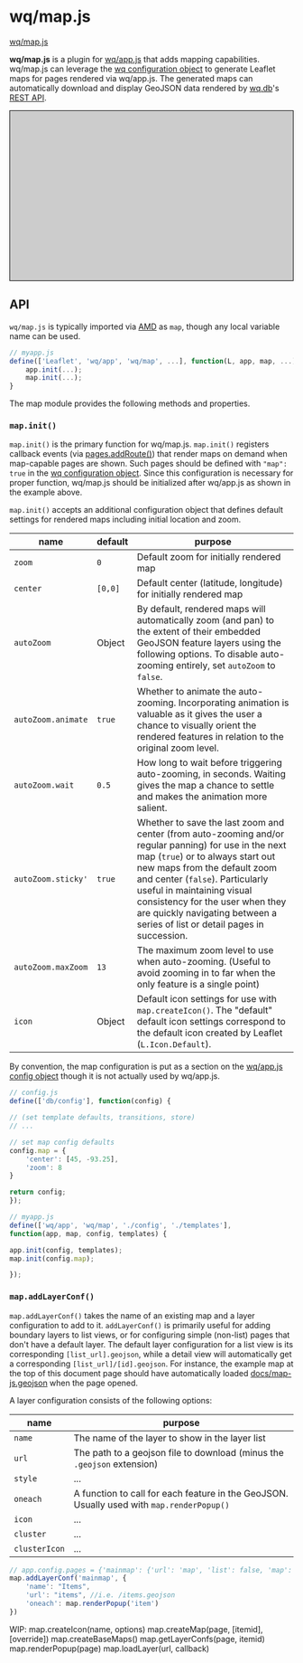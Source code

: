 wq/map.js
======

[wq/map.js]

**wq/map.js** is a plugin for [wq/app.js] that adds mapping capabilities.  wq/map.js can leverage the [wq configuration object] to generate Leaflet maps for pages rendered via wq/app.js.  The generated maps can automatically download and display GeoJSON data rendered by [wq.db]'s [REST API].

<div data-interactive id='map-example'>
  <div id='doc-map-js-map' style='height:300px;background:#ccc;border:1px solid black'></div>
</div>

## API

`wq/map.js` is typically imported via [AMD] as `map`, though any local variable name can be used.

```javascript
// myapp.js
define(['Leaflet', 'wq/app', 'wq/map', ...], function(L, app, map, ...) {
    app.init(...);
    map.init(...);
}
```

The map module provides the following methods and properties.

### `map.init()`

`map.init()` is the primary function for wq/map.js.  `map.init()` registers callback events (via [pages.addRoute()]) that render maps on demand when map-capable pages are shown.  Such pages should be defined with `"map": true` in the [wq configuration object].  Since this configuration is necessary for proper function, wq/map.js should be initialized after wq/app.js as shown in the example above.

`map.init()` accepts an additional configuration object that defines default settings for rendered maps including initial location and zoom.

name | default | purpose
-----|---------|---------
`zoom` | `0` | Default zoom for initially rendered map
`center` | `[0,0]` | Default center (latitude, longitude) for initially rendered map
`autoZoom` | Object | By default, rendered maps will automatically zoom (and pan) to the extent of their embedded GeoJSON feature layers using the following options.  To disable auto-zooming entirely, set `autoZoom` to `false`.
`autoZoom.animate` | `true` | Whether to animate the auto-zooming.  Incorporating animation is valuable as it gives the user a chance to visually orient the rendered features in relation to the original zoom level.
`autoZoom.wait` | `0.5` | How long to wait before triggering auto-zooming, in seconds.  Waiting gives the map a chance to settle and makes the animation more salient.
`autoZoom.sticky'` | `true` | Whether to save the last zoom and center (from auto-zooming and/or regular panning) for use in the next map (`true`) or to always start out new maps from the default zoom and center (`false`).  Particularly useful in maintaining visual consistency for the user when they are quickly navigating between a series of list or detail pages in succession.
`autoZoom.maxZoom` | `13` | The maximum zoom level to use when auto-zooming.  (Useful to avoid zooming in to far when the only feature is a single point)
`icon` | Object | Default icon settings for use with `map.createIcon()`.  The "default" default icon settings correspond to the default icon created by Leaflet (`L.Icon.Default`).

By convention, the map configuration is put as a section on the [wq/app.js config object] though it is not actually used by wq/app.js.

```javascript
// config.js
define(['db/config'], function(config) {

// (set template defaults, transitions, store)
// ...

// set map config defaults
config.map = {
    'center': [45, -93.25],
    'zoom': 8
}

return config;
});
```

```javascript
// myapp.js
define(['wq/app', 'wq/map', './config', './templates'],
function(app, map, config, templates) {

app.init(config, templates);
map.init(config.map);

});
```

### `map.addLayerConf()`

`map.addLayerConf()` takes the name of an existing map and a layer configuration to add to it.  `addLayerConf()` is primarily useful for adding boundary layers to list views, or for configuring simple (non-list) pages that don't have a default layer.  The default layer configuration for a list view is its corresponding `[list_url].geojson`, while a detail view will automatically get a corresponding `[list_url]/[id].geojson`.  For instance, the example map at the top of this document page should have automatically loaded <a href="http://wq.io/docs/map-js.geojson" rel="external">docs/map-js.geojson</a> when the page opened.

A layer configuration consists of the following options:

name | purpose
-----|---------
`name` | The name of the layer to show in the layer list
`url` | The path to a geojson file to download (minus the `.geojson` extension)
`style` | ...
`oneach` | A function to call for each feature in the GeoJSON.  Usually used with `map.renderPopup()`
`icon` | ...
`cluster` | ...
`clusterIcon` | ...

```javascript
// app.config.pages = {'mainmap': {'url': 'map', 'list': false, 'map': true}} 
map.addLayerConf('mainmap', {
    'name': "Items",
    'url': "items", //i.e. /items.geojson
    'oneach': map.renderPopup('item')
})
```

WIP:
map.createIcon(name, options)
map.createMap(page, [itemid], [override])
map.createBaseMaps()
map.getLayerConfs(page, itemid)
map.renderPopup(page)
map.loadLayer(url, callback)


[wq/map.js]: https://github.com/wq/wq.app/blob/master/js/wq/map.js
[wq configuration object]: http://wq.io/docs/config
[wq.db]: http://wq.io/wq.db
[REST API]: http://wq.io/docs/about-rest
[wq/app.js]: http://wq.io/docs/app-js
[AMD]: http://wq.io/docs/amd
[pages.addRoute()]: http://wq.io/docs/pages-js
[wq/app.js config object]: http://wq.io/docs/app-js
